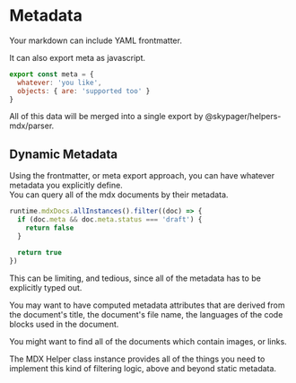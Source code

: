 # Metadata

Your markdown can include YAML frontmatter.

It can also export meta as javascript.

```javascript
export const meta = {
  whatever: 'you like',
  objects: { are: 'supported too' }
}
```

All of this data will be merged into a single export by @skypager/helpers-mdx/parser.

## Dynamic Metadata

Using the frontmatter, or meta export approach, you can have whatever metadata you explicitly define.  
You can query all of the mdx documents by their metadata.

```javascript
runtime.mdxDocs.allInstances().filter((doc) => {
  if (doc.meta && doc.meta.status === 'draft') {
    return false
  }

  return true
})
```

This can be limiting, and tedious, since all of the metadata has to be explicitly typed out.  

You may want to have computed metadata attributes that are derived from the document's title, the document's file name, the languages of the code blocks used in the document.  

You might want to find all of the documents which contain images, or links.

The MDX Helper class instance provides all of the things you need to implement this kind of filtering logic, above and beyond static metadata.
